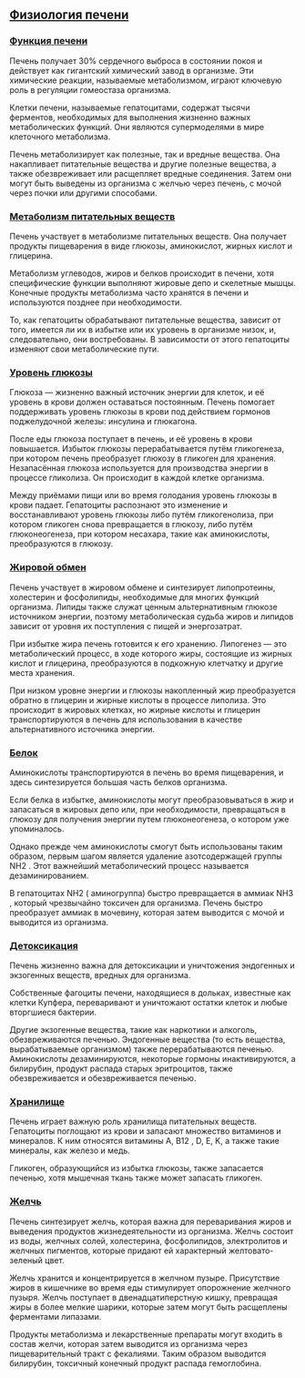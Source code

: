 ## [Физиология печени](https://www.nottingham.ac.uk/helmopen/rlos/biological-sciences/gastrointestinal-system/liverphysiology/index.html)

### [Функция печени](https://www.nottingham.ac.uk/helmopen/rlos/biological-sciences/gastrointestinal-system/liverphysiology/page_one.html)
Печень получает 30% сердечного выброса в состоянии покоя и действует как гигантский химический завод в организме. Эти химические реакции, называемые метаболизмом, играют ключевую роль в регуляции гомеостаза организма.

Клетки печени, называемые гепатоцитами, содержат тысячи ферментов, необходимых для выполнения жизненно важных метаболических функций. Они являются супермоделями в мире клеточного метаболизма.

Печень метаболизирует как полезные, так и вредные вещества. Она накапливает питательные вещества и другие полезные вещества, а также обезвреживает или расщепляет вредные соединения. Затем они могут быть выведены из организма с желчью через печень, с мочой через почки или другими способами.

### [Метаболизм питательных веществ](https://www.nottingham.ac.uk/helmopen/rlos/biological-sciences/gastrointestinal-system/liverphysiology/page_two.html)
Печень участвует в метаболизме питательных веществ. Она получает продукты пищеварения в виде глюкозы, аминокислот, жирных кислот и глицерина.

Метаболизм углеводов, жиров и белков происходит в печени, хотя специфические функции выполняют жировые депо и скелетные мышцы. Конечные продукты метаболизма часто хранятся в печени и используются позднее при необходимости.

То, как гепатоциты обрабатывают питательные вещества, зависит от того, имеется ли их в избытке или их уровень в организме низок, и, следовательно, они востребованы. В зависимости от этого гепатоциты изменяют свои метаболические пути.


### [Уровень глюкозы](https://www.nottingham.ac.uk/helmopen/rlos/biological-sciences/gastrointestinal-system/liverphysiology/page_three.html)
Глюкоза — жизненно важный источник энергии для клеток, и её уровень в крови должен оставаться постоянным. Печень помогает поддерживать уровень глюкозы в крови под действием гормонов поджелудочной железы: инсулина и глюкагона.

После еды глюкоза поступает в печень, и её уровень в крови повышается. Избыток глюкозы перерабатывается путём гликогенеза, при котором печень преобразует глюкозу в гликоген для хранения. Незапасённая глюкоза используется для производства энергии в процессе гликолиза. Он происходит в каждой клетке организма.

Между приёмами пищи или во время голодания уровень глюкозы в крови падает. Гепатоциты распознают это изменение и восстанавливают уровень глюкозы либо путём гликогенолиза, при котором гликоген снова превращается в глюкозу, либо путём глюконеогенеза, при котором несахара, такие как аминокислоты, преобразуются в глюкозу.

### [Жировой обмен](https://www.nottingham.ac.uk/helmopen/rlos/biological-sciences/gastrointestinal-system/liverphysiology/page_four.html)
Печень участвует в жировом обмене и синтезирует липопротеины, холестерин и фосфолипиды, необходимые для многих функций организма. Липиды также служат ценным альтернативным глюкозе источником энергии, поэтому метаболическая судьба жиров и липидов зависит от уровня их поступления с пищей и энергозатрат.

При избытке жира печень готовится к его хранению. Липогенез — это метаболический процесс, в ходе которого жиры, состоящие из жирных кислот и глицерина, преобразуются в подкожную клетчатку и другие места хранения.

При низком уровне энергии и глюкозы накопленный жир преобразуется обратно в глицерин и жирные кислоты в процессе липолиза. Это происходит в жировых клетках, но жирные кислоты и глицерин транспортируются в печень для использования в качестве альтернативного источника энергии.

### [Белок](https://www.nottingham.ac.uk/helmopen/rlos/biological-sciences/gastrointestinal-system/liverphysiology/page_five.html)
Аминокислоты транспортируются в печень во время пищеварения, и здесь синтезируется большая часть белков организма.

Если белка в избытке, аминокислоты могут преобразовываться в жир и запасаться в жировых депо или, при необходимости, превращаться в глюкозу для получения энергии путем глюконеогенеза, о котором уже упоминалось.

Однако прежде чем аминокислоты смогут быть использованы таким образом, первым шагом является удаление азотсодержащей группы NH2 . Этот важнейший метаболический процесс называется дезаминированием.

В гепатоцитах NH2 ( аминогруппа) быстро превращается в аммиак NH3 , который чрезвычайно токсичен для организма. Печень быстро преобразует аммиак в мочевину, которая затем выводится с мочой и выводится из организма.

### [Детоксикация](https://www.nottingham.ac.uk/helmopen/rlos/biological-sciences/gastrointestinal-system/liverphysiology/page_six.html)
Печень жизненно важна для детоксикации и уничтожения эндогенных и экзогенных веществ, вредных для организма.

Собственные фагоциты печени, находящиеся в дольках, известные как клетки Купфера, переваривают и уничтожают остатки клеток и любые вторгшиеся бактерии.

Другие экзогенные вещества, такие как наркотики и алкоголь, обезвреживаются печенью. Эндогенные вещества (то есть вещества, вырабатываемые организмом) также перерабатываются печенью. Аминокислоты дезаминируются, некоторые гормоны инактивируются, а билирубин, продукт распада старых эритроцитов, также обезвреживается и обезвреживается печенью.

### [Хранилище](https://www.nottingham.ac.uk/helmopen/rlos/biological-sciences/gastrointestinal-system/liverphysiology/page_seven.html)
Печень играет важную роль хранилища питательных веществ. Гепатоциты поглощают из крови и запасают множество витаминов и минералов. К ним относятся витамины A, B12 , D, E, K, а также такие минералы, как железо и медь.

Гликоген, образующийся из избытка глюкозы, также запасается печенью, хотя мышечная ткань также может запасать гликоген.

### [Желчь](https://www.nottingham.ac.uk/helmopen/rlos/biological-sciences/gastrointestinal-system/liverphysiology/page_eight.html)
Печень синтезирует желчь, которая важна для переваривания жиров и выведения продуктов жизнедеятельности из организма. Желчь состоит из воды, желчных солей, холестерина, фосфолипидов, электролитов и желчных пигментов, которые придают ей характерный желтовато-зеленый цвет.

Желчь хранится и концентрируется в желчном пузыре. Присутствие жиров в кишечнике во время еды стимулирует опорожнение желчного пузыря. Желчь поступает в двенадцатиперстную кишку, превращая жиры в более мелкие шарики, которые затем могут быть расщеплены ферментами липазами.


Продукты метаболизма и лекарственные препараты могут входить в состав желчи, которая затем выводится из организма через пищеварительный тракт с фекалиями. Таким образом выводится билирубин, токсичный конечный продукт распада гемоглобина.
